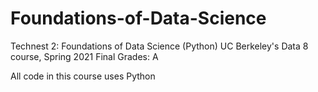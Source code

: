 # Foundations-of-Data-Science

Technest 2: Foundations of Data Science (Python)
UC Berkeley's Data 8 course, Spring 2021
Final Grades: A

All code in this course uses Python
